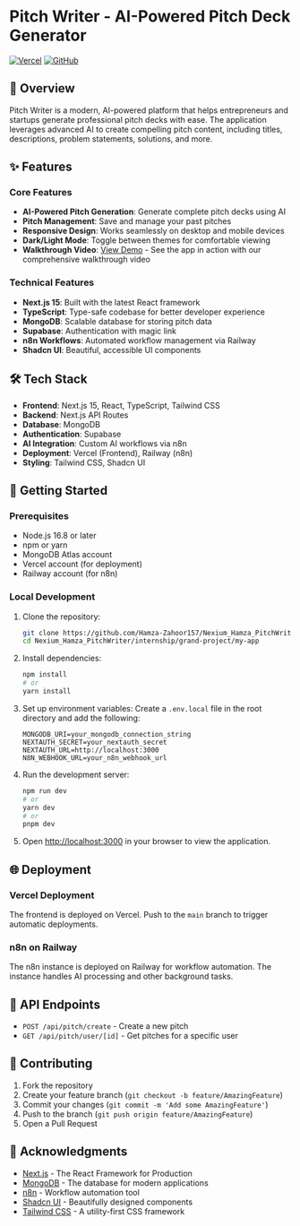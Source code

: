 # Pitch Writer - AI-Powered Pitch Deck Generator

[![Vercel](https://img.shields.io/badge/Vercel-000000?style=for-the-badge&logo=vercel&logoColor=white)](https://nexium-hamza-pitch-writer.vercel.app/)
[![GitHub](https://img.shields.io/badge/GitHub-181717?style=for-the-badge&logo=github&logoColor=white)](https://github.com/Hamza-Zahoor157/Nexium_Hamza_PitchWriter)

## 🚀 Overview

Pitch Writer is a modern, AI-powered platform that helps entrepreneurs and startups generate professional pitch decks with ease. The application leverages advanced AI to create compelling pitch content, including titles, descriptions, problem statements, solutions, and more.

## ✨ Features

### Core Features
- **AI-Powered Pitch Generation**: Generate complete pitch decks using AI
- **Pitch Management**: Save and manage your past pitches
- **Responsive Design**: Works seamlessly on desktop and mobile devices
- **Dark/Light Mode**: Toggle between themes for comfortable viewing
- **Walkthrough Video**: [View Demo](https://nexium-hamza-pitch-writer.vercel.app/walkthrough/Pitch%20Writer%20Walkthrough.mp4) - See the app in action with our comprehensive walkthrough video

### Technical Features
- **Next.js 15**: Built with the latest React framework
- **TypeScript**: Type-safe codebase for better developer experience
- **MongoDB**: Scalable database for storing pitch data
- **Supabase**: Authentication with magic link
- **n8n Workflows**: Automated workflow management via Railway
- **Shadcn UI**: Beautiful, accessible UI components

## 🛠️ Tech Stack

- **Frontend**: Next.js 15, React, TypeScript, Tailwind CSS
- **Backend**: Next.js API Routes
- **Database**: MongoDB
- **Authentication**: Supabase
- **AI Integration**: Custom AI workflows via n8n
- **Deployment**: Vercel (Frontend), Railway (n8n)
- **Styling**: Tailwind CSS, Shadcn UI

## 🚀 Getting Started

### Prerequisites

- Node.js 16.8 or later
- npm or yarn
- MongoDB Atlas account
- Vercel account (for deployment)
- Railway account (for n8n)

### Local Development

1. Clone the repository:
   ```bash
   git clone https://github.com/Hamza-Zahoor157/Nexium_Hamza_PitchWriter.git
   cd Nexium_Hamza_PitchWriter/internship/grand-project/my-app
   ```

2. Install dependencies:
   ```bash
   npm install
   # or
   yarn install
   ```

3. Set up environment variables:
   Create a `.env.local` file in the root directory and add the following:
   ```
   MONGODB_URI=your_mongodb_connection_string
   NEXTAUTH_SECRET=your_nextauth_secret
   NEXTAUTH_URL=http://localhost:3000
   N8N_WEBHOOK_URL=your_n8n_webhook_url
   ```

4. Run the development server:
   ```bash
   npm run dev
   # or
   yarn dev
   # or
   pnpm dev
   ```

5. Open [http://localhost:3000](http://localhost:3000) in your browser to view the application.

## 🌐 Deployment

### Vercel Deployment
The frontend is deployed on Vercel. Push to the `main` branch to trigger automatic deployments.

### n8n on Railway
The n8n instance is deployed on Railway for workflow automation. The instance handles AI processing and other background tasks.

## 🔄 API Endpoints

- `POST /api/pitch/create` - Create a new pitch
- `GET /api/pitch/user/[id]` - Get pitches for a specific user

## 🤝 Contributing

1. Fork the repository
2. Create your feature branch (`git checkout -b feature/AmazingFeature`)
3. Commit your changes (`git commit -m 'Add some AmazingFeature'`)
4. Push to the branch (`git push origin feature/AmazingFeature`)
5. Open a Pull Request

## 🙏 Acknowledgments

- [Next.js](https://nextjs.org/) - The React Framework for Production
- [MongoDB](https://www.mongodb.com/) - The database for modern applications
- [n8n](https://n8n.io/) - Workflow automation tool
- [Shadcn UI](https://ui.shadcn.com/) - Beautifully designed components
- [Tailwind CSS](https://tailwindcss.com/) - A utility-first CSS framework

